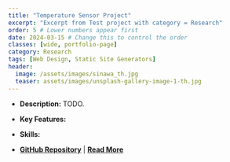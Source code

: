 ```yaml
---
title: "Temperature Sensor Project"
excerpt: "Excerpt from Test project with category = Research"
order: 5 # Lower numbers appear first
date: 2024-03-15 # Change this to control the order
classes: [wide, portfolio-page]
category: Research
tags: [Web Design, Static Site Generators]
header:
  image: /assets/images/sinawa_th.jpg
  teaser: assets/images/unsplash-gallery-image-1-th.jpg
---
```


- **Description:** TODO.  

- **Key Features:**

- **Skills:** 

- **[GitHub Repository](https://github.com/dagny099/dagny099.github.io)** | **[Read More](https://barbhs.com/)**

